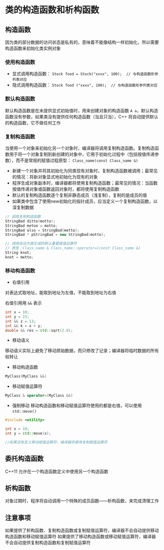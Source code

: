 # 类的构造函数和析构函数

## 构造函数

因为类的部分数据的访问状态是私有的，意味着不能像结构一样初始化，所以需要构造函数来初始化类实例对象

### 使用构造函数
- 显式调用构造函数： `Stock food = Stock("xxxx", 100);  // 与构造函数形参列表对应`
- 隐式调用构造函数： `Stock food ("xxxx", 100);  // 与构造函数形参列表对应`

### 默认构造函数 
默认构造函数是在未提供显式初始值时，用来创建对象的构造函数 `A a`，默认构造函数没有参数，如果类没有提供任何构造函数（当且只当），C++ 将自动提供默认的构造函数，它不做任何工作

### 复制构造函数 
当使用一个对象来初始化另一个对象时，编译器将调用复制构造函数。复制构造函数用于将一个对象复制到新创建的对象中，它用于初始化过程中（包括按值传递参数），而不是常规的赋值过程原型： `Class_name(const Class_name &)`
- 新建一个对象并将其初始化为同类现有对象时，复制构造函数被调用；最常见的情况：将新对象显式地初始化为现有的对象
- 程序生成对象副本时，编译器都将使用复制构造函数；最常见的情况：当函数按值传递对象或函数返回对象时，都将使用复制构造函数
- 默认的复制构造函数逐个复制非静态成员（浅复制），复制的是成员的值
- 如果类中包含了使用new初始化的指针成员，应当定义一个复制构造函数，以深复制数据

```cpp
// 调用复制构造函数
StringBad ditto(motto);
StringBad metoo = motto;
StringBad also = StringBad(metto);
StringBad * pStringBad = new StringBad(motto);

// 调用自动为类生成的默认重载赋值运算符
// 原型：Class_name & Class_name::operator=(const Class_name &)
String knot;
knot = metto;
```

### 移动构造函数

- 右值引用

对表达式取地址，能取到地址为左值，不能取到地址为右值

右值引用用 `&&` 表示

```cpp
int x = 10; 
int y = 23;
int && z = 13;
int && k = x + y;
double && res = std::sqrt(2.0);
```

- 移动语义

移动语义实际上避免了移动原始数据，而只修改了记录；编译器将临时数据的所有权转让

- 移动构造函数

```cpp
MyClass(MyClass &&)
```

- 移动赋值运算符

```cpp
MyClass & operator=(MyClass &&) 
```

- 强制移动
移动构造函数和移动赋值运算符使用的都是右值，可以使用 `std::move()` 

```cpp
#include <utility>

int x = 10;
int y = std::move(x);

//如果没有定义移动赋值运算符，编译器将使用复制赋值运算符 
```

## 委托构造函数

C++11 允许在一个构造函数定义中使用另一个构造函数


## 析构函数

对象过期时，程序将自动调用一个特殊的成员函数——析构函数，来完成清理工作

## 注意事项
如果提供了析构函数、复制构造函数或复制赋值运算符，编译器不会自动提供移动构造函数和移动赋值运算符
如果提供了移动构造函数或移动赋值运算符，编译器不会自动提供复制构造函数和复制赋值运算符